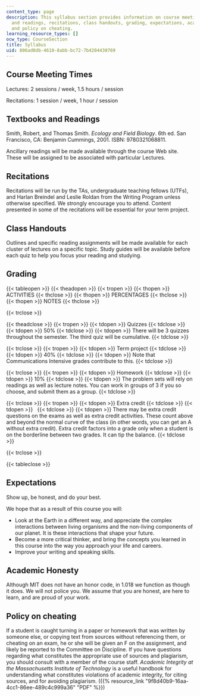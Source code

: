 ```yaml
---
content_type: page
description: This syllabus section provides information on course meeting times, textbooks
  and readings, recitations, class handouts, grading, expectations, academic honesty,
  and policy on cheating.
learning_resource_types: []
ocw_type: CourseSection
title: Syllabus
uid: 806ad0db-4610-8abb-bc72-7b4204430769
---
```


Course Meeting Times
--------------------

Lectures: 2 sessions / week, 1.5 hours / session

Recitations: 1 session / week, 1 hour / session

Textbooks and Readings
----------------------

Smith, Robert, and Thomas Smith. _Ecology and Field Biology_. 6th ed. San Francisco, CA: Benjamin Cummings, 2001. ISBN: 9780321068811.

Ancillary readings will be made available through the course Web site. These will be assigned to be associated with particular Lectures.

Recitations
-----------

Recitations will be run by the TAs, undergraduate teaching fellows (UTFs), and Harlan Breindel and Leslie Roldan from the Writing Program unless otherwise specified. We strongly encourage you to attend. Content presented in some of the recitations will be essential for your term project.

Class Handouts
--------------

Outlines and specific reading assignments will be made available for each cluster of lectures on a specific topic. Study guides will be available before each quiz to help you focus your reading and studying.

Grading
-------

{{< tableopen >}}
{{< theadopen >}}
{{< tropen >}}
{{< thopen >}}
ACTIVITIES
{{< thclose >}}
{{< thopen >}}
PERCENTAGES
{{< thclose >}}
{{< thopen >}}
NOTES
{{< thclose >}}

{{< trclose >}}

{{< theadclose >}}
{{< tropen >}}
{{< tdopen >}}
Quizzes
{{< tdclose >}}
{{< tdopen >}}
50%
{{< tdclose >}}
{{< tdopen >}}
There will be 3 quizzes throughout the semester. The third quiz will be cumulative.
{{< tdclose >}}

{{< trclose >}}
{{< tropen >}}
{{< tdopen >}}
Term project
{{< tdclose >}}
{{< tdopen >}}
40%
{{< tdclose >}}
{{< tdopen >}}
Note that Communications Intensive grades contribute to this.
{{< tdclose >}}

{{< trclose >}}
{{< tropen >}}
{{< tdopen >}}
Homework
{{< tdclose >}}
{{< tdopen >}}
10%
{{< tdclose >}}
{{< tdopen >}}
The problem sets will rely on readings as well as lecture notes. You can work in groups of 3 if you so choose, and submit them as a group.
{{< tdclose >}}

{{< trclose >}}
{{< tropen >}}
{{< tdopen >}}
Extra credit
{{< tdclose >}}
{{< tdopen >}}
 
{{< tdclose >}}
{{< tdopen >}}
There may be extra credit questions on the exams as well as extra credit activities. These count above and beyond the normal curve of the class (in other words, you can get an A without extra credit). Extra credit factors into a grade only when a student is on the borderline between two grades. It can tip the balance.
{{< tdclose >}}

{{< trclose >}}

{{< tableclose >}}

Expectations
------------

Show up, be honest, and do your best.

We hope that as a result of this course you will:

*   Look at the Earth in a different way, and appreciate the complex interactions between living organisms and the non-living components of our planet. It is these interactions that shape your future.
*   Become a more critical thinker, and bring the concepts you learned in this course into the way you approach your life and careers.
*   Improve your writing and speaking skills.

Academic Honesty
----------------

Although MIT does not have an honor code, in 1.018 we function as though it does. We will not police you. We assume that you are honest, are here to learn, and are proud of your work.

Policy on cheating
------------------

If a student is caught turning in a paper or homework that was written by someone else, or copying text from sources without referencing them, or cheating on an exam, he or she will be given an F on the assignment, and likely be reported to the Committee on Discipline. If you have questions regarding what constitutes the appropriate use of sources and plagiarism, you should consult with a member of the course staff. _Academic Integrity at the Massachusetts Institute of Technology_ is a useful handbook for understanding what constitutes violations of academic integrity, for citing sources, and for avoiding plagiarism. ({{% resource_link "9f8d40b9-16aa-4cc1-86ee-489c4c999a36" "PDF" %}})